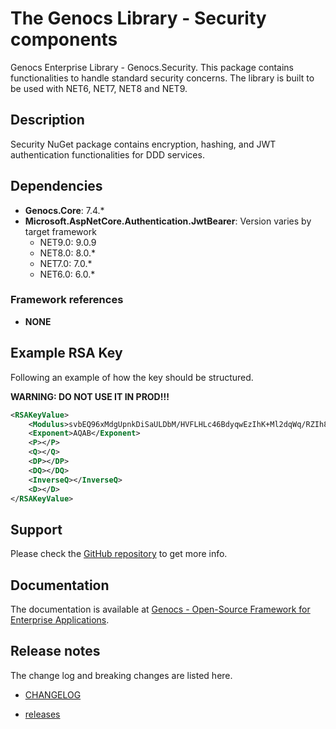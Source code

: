 # The Genocs Library - Security components

Genocs Enterprise Library - Genocs.Security. This package contains functionalities to handle standard security concerns.
The library is built to be used with NET6, NET7, NET8 and NET9.

## Description

Security NuGet package contains encryption, hashing, and JWT authentication functionalities for DDD services.

## Dependencies

- **Genocs.Core**: 7.4.*
- **Microsoft.AspNetCore.Authentication.JwtBearer**: Version varies by target framework
  - NET9.0: 9.0.9
  - NET8.0: 8.0.*
  - NET7.0: 7.0.*
  - NET6.0: 6.0.*

### Framework references
- **NONE**

## Example RSA Key

Following an example of how the key should be structured.

**WARNING: DO NOT USE IT IN PROD!!!**

``` xml
<RSAKeyValue>
    <Modulus>svbEQ96xMdgUpnkDiSaULDbM/HVFLHLc46BdyqwEzIhK+Ml2dqWq/RZIh8kLWmYwpB5gqfOya8Wid3GKIpq7Ke8ciV53qW/1ImOZZPxOtwX1mNzvIEagq80QJoMLphtU1ytPWRXvOjBdGUeTzmdV2kpHNax41n4Uv0QpOPIhzME=</Modulus>
    <Exponent>AQAB</Exponent>
    <P></P>
    <Q></Q>
    <DP></DP>
    <DQ></DQ>
    <InverseQ></InverseQ>
    <D></D>
</RSAKeyValue>
```

## Support

Please check the [GitHub repository](https://github.com/Genocs/genocs-library) to get more info.

## Documentation

The documentation is available at [Genocs - Open-Source Framework for Enterprise Applications](https://genocs-blog.netlify.app/).

## Release notes

The change log and breaking changes are listed here.

- [CHANGELOG](https://github.com/Genocs/genocs-library/blob/main/CHANGELOG.md)

- [releases](https://github.com/Genocs/genocs-library/releases)


